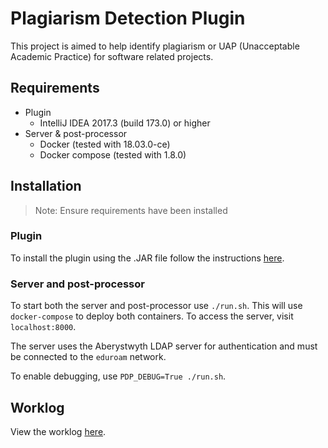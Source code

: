 # Plagiarism Detection Plugin

This project is aimed to help identify plagiarism or UAP (Unacceptable Academic
Practice) for software related projects.

## Requirements

- Plugin
    - IntelliJ IDEA 2017.3 (build 173.0) or higher
- Server & post-processor
    - Docker (tested with 18.03.0-ce)
    - Docker compose (tested with 1.8.0)

## Installation

> Note: Ensure requirements have been installed

### Plugin

To install the plugin using the .JAR file follow the instructions
[here](https://www.jetbrains.com/help/idea/installing-plugin-from-disk.html).

### Server and post-processor

To start both the server and post-processor use `./run.sh`. This will use
`docker-compose` to deploy both containers. To access the server, visit
`localhost:8000`.

The server uses the Aberystwyth LDAP server for authentication and must be
connected to the `eduroam` network.

To enable debugging, use `PDP_DEBUG=True ./run.sh`.

## Worklog

View the worklog [here](docs/worklog.md).
